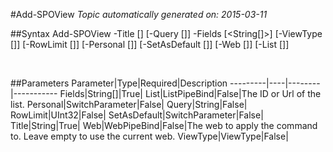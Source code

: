 #Add-SPOView
*Topic automatically generated on: 2015-03-11*


##Syntax
    Add-SPOView -Title [<String>] [-Query [<String>]] -Fields [<String[]>] [-ViewType [<ViewType>]] [-RowLimit [<UInt32>]] [-Personal [<SwitchParameter>]] [-SetAsDefault [<SwitchParameter>]] [-Web [<WebPipeBind>]] [-List [<ListPipeBind>]]

&nbsp;

##Parameters
Parameter|Type|Required|Description
---------|----|--------|-----------
Fields|String[]|True|
List|ListPipeBind|False|The ID or Url of the list.
Personal|SwitchParameter|False|
Query|String|False|
RowLimit|UInt32|False|
SetAsDefault|SwitchParameter|False|
Title|String|True|
Web|WebPipeBind|False|The web to apply the command to. Leave empty to use the current web.
ViewType|ViewType|False|
